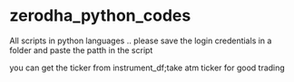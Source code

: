 # zerodha_python_codes

All scripts in python languages .. please save the login credentials in a folder and paste the patth in the script

you can get the ticker from instrument_df;take atm ticker for good trading
